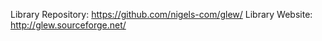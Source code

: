 Library Repository:
https://github.com/nigels-com/glew/
Library Website:
http://glew.sourceforge.net/
